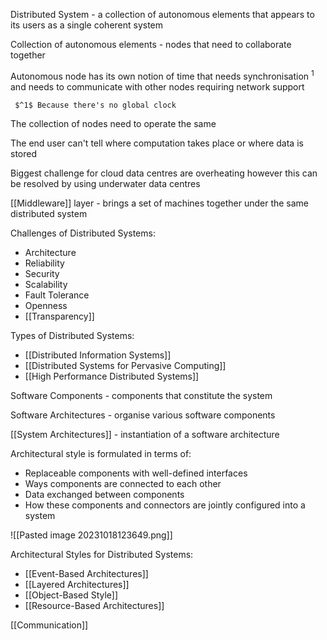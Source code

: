 
Distributed System - a collection of autonomous elements that appears to its users as a single coherent system

Collection of autonomous elements - nodes that need to collaborate together

Autonomous node has its own notion of time that needs synchronisation $^1$ and needs to communicate with other nodes requiring network support

	 $^1$ Because there's no global clock

The collection of nodes need to operate the same

The end user can't tell where computation takes place or where data is stored

Biggest challenge for cloud data centres are overheating however this can be resolved by using underwater data centres

[[Middleware]] layer - brings a set of machines together under the same distributed system

Challenges of Distributed Systems:

- Architecture
- Reliability
- Security
- Scalability
- Fault Tolerance
- Openness
- [[Transparency]]


Types of Distributed Systems:

- [[Distributed Information Systems]]
- [[Distributed Systems for Pervasive Computing]]
- [[High Performance Distributed Systems]]

Software Components - components that constitute the system

Software Architectures - organise various software components

[[System Architectures]] - instantiation of a software architecture

Architectural style is formulated in terms of:

- Replaceable components with well-defined interfaces
- Ways components are connected to each other
- Data exchanged between components
- How these components and connectors are jointly configured into a system

![[Pasted image 20231018123649.png]]

Architectural Styles for Distributed Systems:

- [[Event-Based Architectures]]
- [[Layered Architectures]]
- [[Object-Based Style]]
- [[Resource-Based Architectures]]

[[Communication]]


